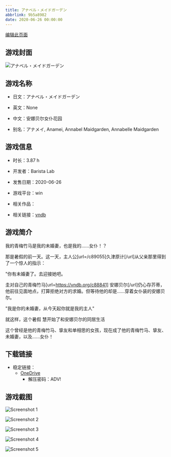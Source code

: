 ```yaml
---
title: アナベル・メイドガーデン
abbrlink: 9b5a8982
date: 2020-06-26 00:00:00
---
```

[编辑此页面](https://github.com/ACG-3/ADV3-source/blob/main/source/_posts/games/%E7%A9%BA%E3%81%AE%E9%9D%92%E3%81%A8%E7%99%BD%E3%81%A8%EF%BC%8F%E7%9E%AC%E3%81%8D%E3%81%AE%E5%A4%8F.md)

## 游戏封面

![アナベル・メイドガーデン](https://pan.timero.xyz/onedrive/img_lib_001/%E7%A9%BA%E3%81%AE%E9%9D%92%E3%81%A8%E7%99%BD%E3%81%A8%EF%BC%8F%E7%9E%AC%E3%81%8D%E3%81%AE%E5%A4%8F_cover.avif)


## 游戏名称

- 日文：アナベル・メイドガーデン
- 英文：None
- 中文：安娜贝尔女仆花园

- 别名：アナメイ, Anamei, Annabel Maidgarden, Annabelle Maidgarden


## 游戏信息

- 时长：3.87 h
- 开发者：Barista Lab
- 发售日期：2020-06-26
- 游戏平台：win
- 相关作品：

- 相关链接：[vndb](https://vndb.org/v28030)


## 游戏简介

我的青梅竹马是我的未婚妻，也是我的......女仆！？


那是暑假的前一天。这一天，主人公[url=/c89055]久津原计[/url]从父亲那里得到了一个惊人的指示：

"你有未婚妻了。去迎接她吧。

圭对自己的青梅竹马[url=https://vndb.org/c88841] 安娜贝尔[/url]仍心存芥蒂，他前往见面地点，打算拒绝对方的求婚。但等待他的却是......穿着女仆装的安娜贝尔。

"我是你的未婚妻，从今天起你就是我的主人"

就这样，这个暑假 慧开始了和安娜贝尔的同居生活

这个曾经是他的青梅竹马、挚友和单相思的女孩，现在成了他的青梅竹马、挚友、未婚妻，以及......女仆！


## 下载链接

- 稳定链接：
    - [OneDrive](https://pan.timero.xyz/onedrive/adv_lib_001/%E7%A9%BA%E3%81%AE%E9%9D%92%E3%81%A8%E7%99%BD%E3%81%A8%EF%BC%8F%E7%9E%AC%E3%81%8D%E3%81%AE%E5%A4%8F)
        - 解压密码：ADV!



## 游戏截图


![Screenshot 1](https://pan.timero.xyz/onedrive/img_lib_001/%E7%A9%BA%E3%81%AE%E9%9D%92%E3%81%A8%E7%99%BD%E3%81%A8%EF%BC%8F%E7%9E%AC%E3%81%8D%E3%81%AE%E5%A4%8F_Screenshot_1.avif)

![Screenshot 2](https://pan.timero.xyz/onedrive/img_lib_001/%E7%A9%BA%E3%81%AE%E9%9D%92%E3%81%A8%E7%99%BD%E3%81%A8%EF%BC%8F%E7%9E%AC%E3%81%8D%E3%81%AE%E5%A4%8F_Screenshot_2.avif)

![Screenshot 3](https://pan.timero.xyz/onedrive/img_lib_001/%E7%A9%BA%E3%81%AE%E9%9D%92%E3%81%A8%E7%99%BD%E3%81%A8%EF%BC%8F%E7%9E%AC%E3%81%8D%E3%81%AE%E5%A4%8F_Screenshot_3.avif)

![Screenshot 4](https://pan.timero.xyz/onedrive/img_lib_001/%E7%A9%BA%E3%81%AE%E9%9D%92%E3%81%A8%E7%99%BD%E3%81%A8%EF%BC%8F%E7%9E%AC%E3%81%8D%E3%81%AE%E5%A4%8F_Screenshot_4.avif)

![Screenshot 5](https://pan.timero.xyz/onedrive/img_lib_001/%E7%A9%BA%E3%81%AE%E9%9D%92%E3%81%A8%E7%99%BD%E3%81%A8%EF%BC%8F%E7%9E%AC%E3%81%8D%E3%81%AE%E5%A4%8F_Screenshot_5.avif)

